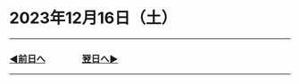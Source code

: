 # 2023年12月16日（土）

---

### [◀️前日へ](https:/github.com/yuasys/chatty-journal/blob/main/2023/12/2023-12-15.md)&emsp;&emsp;&emsp;&emsp;[翌日へ▶️](https://github.com/yuasys/chatty-journal/blob/main/2023/12/2023-12-17.md)

---
